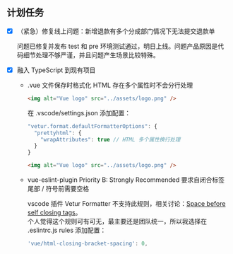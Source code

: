 ## 计划任务

- [x] （紧急）修复线上问题：新增退款有多个分成部门情况下无法提交退款单

  问题已修复并发布 test 和 pre 环境测试通过，明日上线。问题产品原因是代码细节处理不够严谨，并且问题产生场景比较特殊。

- [x] 融入 TypeScript 到现有项目

  - .vue 文件保存时格式化 HTML 存在多个属性时不会分行处理

    ```html
    <img alt="Vue logo" src="../assets/logo.png" />
    ```

    在 .vscode/settings.json 添加配置：

    ```js
    "vetur.format.defaultFormatterOptions": {
      "prettyhtml": {
        "wrapAttributes": true // HTML 多个属性换行处理
      }
    }
    ```

    ```html
    <img alt="Vue logo" src="../assets/logo.png" />
    ```

  - vue-eslint-plugin Priority B: Strongly Recommended 要求自闭合标签尾部 / 符号前需要空格

    vscode 插件 Vetur Formatter 不支持此规则，相关讨论：[Space before self closing tags](https://github.com/Prettyhtml/prettyhtml/issues/80)。  
    个人觉得这个规则可有可无，最主要还是团队统一，所以我选择在 .eslintrc.js rules 添加配置：

    ```js
    'vue/html-closing-bracket-spacing': 0,
    ```
